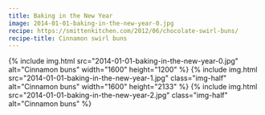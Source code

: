 ```yaml
---
title: Baking in the New Year
image: 2014-01-01-baking-in-the-new-year-0.jpg
recipe: https://smittenkitchen.com/2012/06/chocolate-swirl-buns/
recipe-title: Cinnamon swirl buns
---
```


<div class="photos">
{% include img.html src="2014-01-01-baking-in-the-new-year-0.jpg" alt="Cinnamon buns" width="1600" height="1200" %}
{% include img.html src="2014-01-01-baking-in-the-new-year-1.jpg" class="img-half" alt="Cinnamon buns" width="1600" height="2133" %} {% include img.html src="2014-01-01-baking-in-the-new-year-2.jpg" class="img-half" alt="Cinnamon buns" %}
</div>
